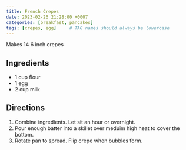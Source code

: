 ```yaml
---
title: French Crepes
date: 2023-02-26 21:28:00 +0007
categories: [breakfast, pancakes]
tags: [crepes, egg]     # TAG names should always be lowercase
---
```


Makes 14  6 inch crepes

## Ingredients

* 1 cup flour
* 1 egg
* 2 cup milk

## Directions

1. Combine ingredients. Let sit an hour or overnight.
2. Pour enough batter into a skillet over meduim high heat to cover the bottom. 
3. Rotate pan to spread. Flip crepe when bubbles form.
